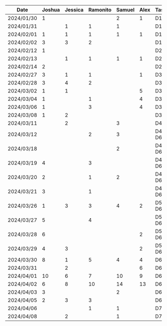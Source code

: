 | Date       | Joshua | Jessica | Ramonito | Samuel | Alex | Task   |
|------------|--------|---------|----------|--------|------|--------|
| 2024/01/30 | 1      |         |          | 2      | 1    | D1     |
| 2024/01/31 |        | 1       | 1        | 1      |      | D1     |
| 2024/02/01 | 1      | 1       | 1        | 1      | 1    | D1     |
| 2024/02/02 | 3      | 3       | 2        |        |      | D1     |
| 2024/02/12 | 1      |         |          |        |      | D2     |
| 2024/02/13 |        | 1       | 1        | 1      | 1    | D2     |
| 2024/02/14 | 2      |         |          |        |      | D2     |
| 2024/02/27 | 3      | 1       | 1        |        | 1    | D3     |
| 2024/02/28 | 3      | 4       | 2        |        |      | D3     |
| 2024/03/02 | 1      | 1       |          |        | 5    | D3     |
| 2024/03/04 | 1      |         | 1        |        | 4    | D3     |
| 2024/03/06 | 1      |         | 3        |        | 4    | D3     |
| 2024/03/08 | 1      | 2       |          |        |      | D3     |
| 2024/03/11 |        | 2       |          | 3      |      | D4     |
| 2024/03/12 |        |         | 2        | 3      |      | D4, D6 |
| 2024/03/18 |        |         |          | 2      |      | D4, D6 |
| 2024/03/19 | 4      |         | 3        |        |      | D4, D6 |
| 2024/03/20 | 2      |         | 1        | 2      |      | D4, D6 |
| 2024/03/21 | 3      |         | 1        |        |      | D4, D6 |
| 2024/03/26 | 1      | 3       | 3        | 4      | 2    | D5, D6 |
| 2024/03/27 | 5      |         | 4        |        |      | D5, D6 |
| 2024/03/28 | 6      |         |          |        | 2    | D5, D6 |
| 2024/03/29 | 4      | 3       |          |        | 2    | D5, D6 |
| 2024/03/30 | 8      | 1       | 5        | 4      | 4    | D6     |
| 2024/03/31 |        | 2       |          |        | 6    | D6     |
| 2024/04/01 | 10     | 6       | 7        | 10     | 9    | D6     |
| 2024/04/02 | 6      | 8       | 10       | 14     | 13   | D6     |
| 2024/04/03 | 3      |         |          | 2      |      | D6     |
| 2024/04/05 | 2      | 3       | 3        |        |      | D6     |
| 2024/04/06 |        |         | 1        | 1      |      | D7     |
| 2024/04/08 |        | 2       |          | 1      |      | D7     |
